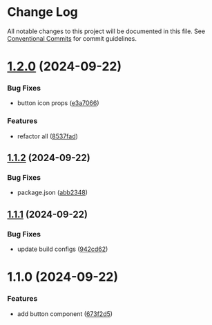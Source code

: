 # Change Log

All notable changes to this project will be documented in this file.
See [Conventional Commits](https://conventionalcommits.org) for commit guidelines.

# [1.2.0](https://github.com/antonfilka/react-components-kit/compare/@antonfilka/button@1.1.2...@antonfilka/button@1.2.0) (2024-09-22)


### Bug Fixes

* button icon props ([e3a7066](https://github.com/antonfilka/react-components-kit/commit/e3a7066571e8e67b3841d0ae09c7bdc234c60605))


### Features

* refactor all ([8537fad](https://github.com/antonfilka/react-components-kit/commit/8537fadbd65ad1eb129983249de64700b7090d4b))





## [1.1.2](https://github.com/antonfilka/react-components-kit/compare/@antonfilka/button@1.1.1...@antonfilka/button@1.1.2) (2024-09-22)


### Bug Fixes

* package.json ([abb2348](https://github.com/antonfilka/react-components-kit/commit/abb23486ebc199f605026c5c12a329c79c0e828e))





## [1.1.1](https://github.com/antonfilka/react-components-kit/compare/@antonfilka/button@1.1.0...@antonfilka/button@1.1.1) (2024-09-22)


### Bug Fixes

* update build configs ([942cd62](https://github.com/antonfilka/react-components-kit/commit/942cd6251641f85be31d579a49da61a29e31bd51))





# 1.1.0 (2024-09-22)


### Features

* add button component ([673f2d5](https://github.com/antonfilka/react-components-kit/commit/673f2d54d0afb0e73163d7da9ce8a3cd53bdddf9))

